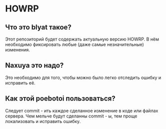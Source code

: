 # HOWRP #
## Что это blyat такое? ##
Этот репозиторий будет содержать актуальную версию HOWRP. В нём необходимо фиксировать любые (даже самые незначительные) изменения.
## Naxuya это надо? ##
Это необходимо для того, чтобы можно было легко отследить ошибку и исправить её.
## Как этой poebotoi пользоваться? ##
Следует commit - ить каждое сделанное изменение в коде или файлах сервера. Чем мельче будут сделанны commit - ы, тем проще локализовать и исправить ошибку.
